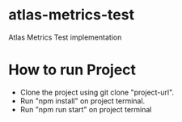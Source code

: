 # atlas-metrics-test
Atlas Metrics Test implementation

# How to run Project
* Clone the project using git clone "project-url".
* Run "npm install" on project terminal.
* Run "npm run start" on project terminal
